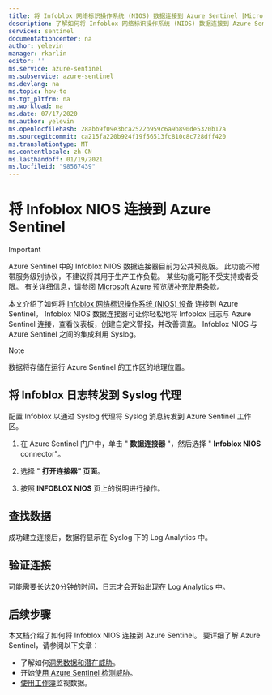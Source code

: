 ```yaml
---
title: 将 Infoblox 网络标识操作系统 (NIOS) 数据连接到 Azure Sentinel |Microsoft Docs
description: 了解如何将 Infoblox 网络标识操作系统 (NIOS) 数据连接到 Azure Sentinel。
services: sentinel
documentationcenter: na
author: yelevin
manager: rkarlin
editor: ''
ms.service: azure-sentinel
ms.subservice: azure-sentinel
ms.devlang: na
ms.topic: how-to
ms.tgt_pltfrm: na
ms.workload: na
ms.date: 07/17/2020
ms.author: yelevin
ms.openlocfilehash: 28abb9f09e3bca2522b959c6a9b890de5320b17a
ms.sourcegitcommit: ca215fa220b924f19f56513fc810c8c728dff420
ms.translationtype: MT
ms.contentlocale: zh-CN
ms.lasthandoff: 01/19/2021
ms.locfileid: "98567439"
---
```

# <a name="connect-your-infoblox-nios-to-azure-sentinel"></a>将 Infoblox NIOS 连接到 Azure Sentinel

> [!IMPORTANT]
> Azure Sentinel 中的 Infoblox NIOS 数据连接器目前为公共预览版。
> 此功能不附带服务级别协议，不建议将其用于生产工作负载。 某些功能可能不受支持或者受限。 有关详细信息，请参阅 [Microsoft Azure 预览版补充使用条款](https://azure.microsoft.com/support/legal/preview-supplemental-terms/)。

本文介绍了如何将 [Infoblox 网络标识操作系统 (NIOS) 设备](https://www.infoblox.com/glossary/network-identity-operating-system-nios/) 连接到 Azure Sentinel。 Infoblox NIOS 数据连接器可让你轻松地将 Infoblox 日志与 Azure Sentinel 连接，查看仪表板，创建自定义警报，并改善调查。 Infoblox NIOS 与 Azure Sentinel 之间的集成利用 Syslog。

> [!NOTE]
> 数据将存储在运行 Azure Sentinel 的工作区的地理位置。

## <a name="forward-infoblox-logs-to-the-syslog-agent"></a>将 Infoblox 日志转发到 Syslog 代理  

配置 Infoblox 以通过 Syslog 代理将 Syslog 消息转发到 Azure Sentinel 工作区。

1. 在 Azure Sentinel 门户中，单击 " **数据连接器** "，然后选择 " **Infoblox NIOS** connector"。

1. 选择 " **打开连接器" 页面**。

1. 按照 **INFOBLOX NIOS** 页上的说明进行操作。

## <a name="find-your-data"></a>查找数据

成功建立连接后，数据将显示在 Syslog 下的 Log Analytics 中。

## <a name="validate-connectivity"></a>验证连接

可能需要长达20分钟的时间，日志才会开始出现在 Log Analytics 中。 

## <a name="next-steps"></a>后续步骤

本文档介绍了如何将 Infoblox NIOS 连接到 Azure Sentinel。 要详细了解 Azure Sentinel，请参阅以下文章：

- 了解如何[洞悉数据和潜在威胁](quickstart-get-visibility.md)。
- 开始[使用 Azure Sentinel 检测威胁](tutorial-detect-threats-built-in.md)。
- [使用工作簿](tutorial-monitor-your-data.md)监视数据。
